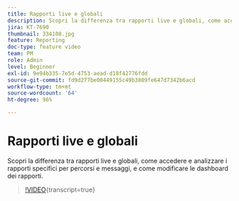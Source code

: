 ```yaml
---
title: Rapporti live e globali
description: Scopri la differenza tra rapporti live e globali, come accedere e analizzare i rapporti specifici per percorsi e messaggi, e come modificare le dashboard dei rapporti.
jira: KT-7690
thumbnail: 334108.jpg
feature: Reporting
doc-type: feature video
team: PM
role: Admin
level: Beginner
exl-id: 9e94b335-7e5d-4753-aead-d18f42776fdd
source-git-commit: fd9d277be00449155c49b3809fe647d7342b6acd
workflow-type: tm+mt
source-wordcount: '64'
ht-degree: 96%

---
```


# Rapporti live e globali

Scopri la differenza tra rapporti live e globali, come accedere e analizzare i rapporti specifici per percorsi e messaggi, e come modificare le dashboard dei rapporti.  

>[!VIDEO](https://video.tv.adobe.com/v/334108?quality=12&learn=on){transcript=true}
